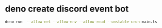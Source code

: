 # deno create discord event bot

```sh
deno run  --allow-net --allow-env --allow-read --unstable-cron main.ts
```
